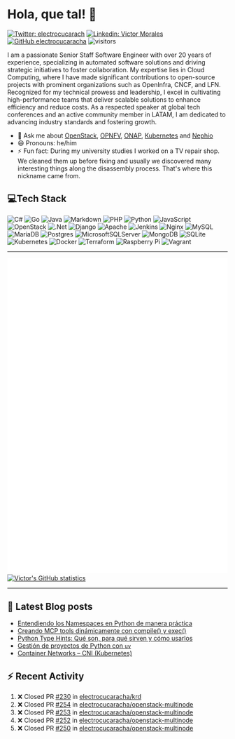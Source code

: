# Hola, que tal! 👋

[![Twitter: electrocucarach](https://img.shields.io/twitter/follow/electrocucarach?style=social)](https://twitter.com/electrocucarach)
[![Linkedin: Victor Morales](https://img.shields.io/badge/-VictorMorales-blue?style=flat-square&logo=Linkedin&logoColor=white&link=https://www.linkedin.com/in/electrocucaracha/)](https://www.linkedin.com/in/electrocucaracha/)
[![GitHub electrocucaracha](https://img.shields.io/github/followers/electrocucaracha?label=follow&style=social)](https://github.com/electrocucaracha)
![visitors](https://visitor-badge.laobi.icu/badge?page_id=electrocucaracha.electrocucaracha)

I am a passionate Senior Staff Software Engineer with over 20 years of experience,
specializing in automated software solutions and driving strategic initiatives to foster collaboration.
My expertise lies in Cloud Computing, where I have made significant contributions to open-source projects
with prominent organizations such as OpenInfra, CNCF, and LFN.
Recognized for my technical prowess and leadership, I excel in cultivating high-performance teams
that deliver scalable solutions to enhance efficiency and reduce costs.
As a respected speaker at global tech conferences and an active community member in LATAM,
I am dedicated to advancing industry standards and fostering growth.

- 💬 Ask me about [OpenStack](https://www.openstack.org/),
  [OPNFV](https://www.opnfv.org/), [ONAP](https://www.onap.org/),
  [Kubernetes](https://kubernetes.io/) and
  [Nephio](https://docs.nephio.org/)
- 😄 Pronouns: he/him
- ⚡ Fun fact: During my university studies I worked on a TV repair
  shop. We cleaned them up before fixing and usually we discovered many
  interesting things along the disassembly process. That's where this
  nickname came from.

## 💻Tech Stack

![C#](https://img.shields.io/badge/c%23-%23239120.svg?style=for-the-badge&logo=c-sharp&logoColor=white)
![Go](https://img.shields.io/badge/go-%2300ADD8.svg?style=for-the-badge&logo=go&logoColor=white)
![Java](https://img.shields.io/badge/java-%23ED8B00.svg?style=for-the-badge&logo=java&logoColor=white)
![Markdown](https://img.shields.io/badge/markdown-%23000000.svg?style=for-the-badge&logo=markdown&logoColor=white)
![PHP](https://img.shields.io/badge/php-%23777BB4.svg?style=for-the-badge&logo=php&logoColor=white)
![Python](https://img.shields.io/badge/python-3670A0?style=for-the-badge&logo=python&logoColor=ffdd54)
![JavaScript](https://img.shields.io/badge/javascript-%23323330.svg?style=for-the-badge&logo=javascript&logoColor=%23F7DF1E)
![OpenStack](https://img.shields.io/badge/Openstack-%23f01742.svg?style=for-the-badge&logo=openstack&logoColor=white)
![.Net](https://img.shields.io/badge/.NET-5C2D91?style=for-the-badge&logo=.net&logoColor=white)
![Django](https://img.shields.io/badge/django-%23092E20.svg?style=for-the-badge&logo=django&logoColor=white)
![Apache](https://img.shields.io/badge/apache-%23D42029.svg?style=for-the-badge&logo=apache&logoColor=white)
![Jenkins](https://img.shields.io/badge/jenkins-%232C5263.svg?style=for-the-badge&logo=jenkins&logoColor=white)
![Nginx](https://img.shields.io/badge/nginx-%23009639.svg?style=for-the-badge&logo=nginx&logoColor=white)
![MySQL](https://img.shields.io/badge/mysql-%2300f.svg?style=for-the-badge&logo=mysql&logoColor=white)
![MariaDB](https://img.shields.io/badge/MariaDB-003545?style=for-the-badge&logo=mariadb&logoColor=white)
![Postgres](https://img.shields.io/badge/postgres-%23316192.svg?style=for-the-badge&logo=postgresql&logoColor=white)
![MicrosoftSQLServer](https://img.shields.io/badge/Microsoft%20SQL%20Sever-CC2927?style=for-the-badge&logo=microsoft%20sql%20server&logoColor=white)
![MongoDB](https://img.shields.io/badge/MongoDB-%234ea94b.svg?style=for-the-badge&logo=mongodb&logoColor=white)
![SQLite](https://img.shields.io/badge/sqlite-%2307405e.svg?style=for-the-badge&logo=sqlite&logoColor=white)
![Kubernetes](https://img.shields.io/badge/kubernetes-%23326ce5.svg?style=for-the-badge&logo=kubernetes&logoColor=white)
![Docker](https://img.shields.io/badge/docker-%230db7ed.svg?style=for-the-badge&logo=docker&logoColor=white)
![Terraform](https://img.shields.io/badge/terraform-%235835CC.svg?style=for-the-badge&logo=terraform&logoColor=white)
![Raspberry Pi](https://img.shields.io/badge/-RaspberryPi-C51A4A?style=for-the-badge&logo=Raspberry-Pi)
![Vagrant](https://img.shields.io/badge/vagrant-%231563FF.svg?style=for-the-badge&logo=vagrant&logoColor=white)

---

![Metrics](https://github.com/electrocucaracha/electrocucaracha/blob/master/github-metrics.svg)
[![Victor's GitHub statistics](https://github-readme-stats.vercel.app/api?username=electrocucaracha)](https://github.com/anuraghazra/github-readme-stats#github-stats-card)

---

## 📘 Latest Blog posts

<!-- prettier-ignore-start -->

<!-- BLOG-POST-LIST:START -->
- [Entendiendo los Namespaces en Python de manera práctica](https://electrocucaracha.com/2025/06/21/entendiendo-namespaces-en-python/)
- [Creando MCP tools dinámicamente con compile&lpar;&rpar; y exec&lpar;&rpar;](https://electrocucaracha.com/2025/06/15/generacion-dinamica-mcp-tools-python/)
- [Python Type Hints: Qué son, para qué sirven y cómo usarlos](https://electrocucaracha.com/2025/06/08/python-type-hints/)
- [Gestión de proyectos de Python con `uv`](https://electrocucaracha.com/2025/05/26/gestion-de-proyectos-de-python-con-uv/)
- [Container Networks – CNI &lpar;Kubernetes&rpar;](https://electrocucaracha.com/2021/07/05/container-networks-cni/)
<!-- BLOG-POST-LIST:END -->

## :zap: Recent Activity

<!--START_SECTION:activity-->
1. ❌ Closed PR [#230](https://github.com/electrocucaracha/krd/pull/230) in [electrocucaracha/krd](https://github.com/electrocucaracha/krd)
2. ❌ Closed PR [#254](https://github.com/electrocucaracha/openstack-multinode/pull/254) in [electrocucaracha/openstack-multinode](https://github.com/electrocucaracha/openstack-multinode)
3. ❌ Closed PR [#253](https://github.com/electrocucaracha/openstack-multinode/pull/253) in [electrocucaracha/openstack-multinode](https://github.com/electrocucaracha/openstack-multinode)
4. ❌ Closed PR [#252](https://github.com/electrocucaracha/openstack-multinode/pull/252) in [electrocucaracha/openstack-multinode](https://github.com/electrocucaracha/openstack-multinode)
5. ❌ Closed PR [#250](https://github.com/electrocucaracha/openstack-multinode/pull/250) in [electrocucaracha/openstack-multinode](https://github.com/electrocucaracha/openstack-multinode)
<!--END_SECTION:activity-->

<!-- prettier-ignore-end -->
